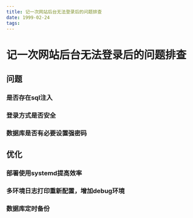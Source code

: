 ```yaml
---
title: 记一次网站后台无法登录后的问题排查
date: 1999-02-24
tags:
---
```


# 记一次网站后台无法登录后的问题排查

## 问题

### 是否存在sql注入


### 登录方式是否安全


### 数据库是否有必要设置强密码


## 优化

### 部署使用systemd提高效率



### 多环境日志打印重新配置，增加debug环境



### 数据库定时备份




























































